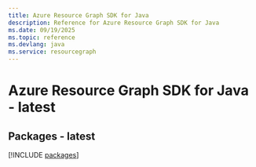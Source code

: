 ```yaml
---
title: Azure Resource Graph SDK for Java
description: Reference for Azure Resource Graph SDK for Java
ms.date: 09/19/2025
ms.topic: reference
ms.devlang: java
ms.service: resourcegraph
---
```

# Azure Resource Graph SDK for Java - latest
## Packages - latest
[!INCLUDE [packages](resource-graph-index.md)]
